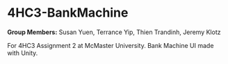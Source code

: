 # 4HC3-BankMachine
**Group Members:** Susan Yuen, Terrance Yip, Thien Trandinh, Jeremy Klotz

For 4HC3 Assignment 2 at McMaster University. Bank Machine UI made with Unity.
